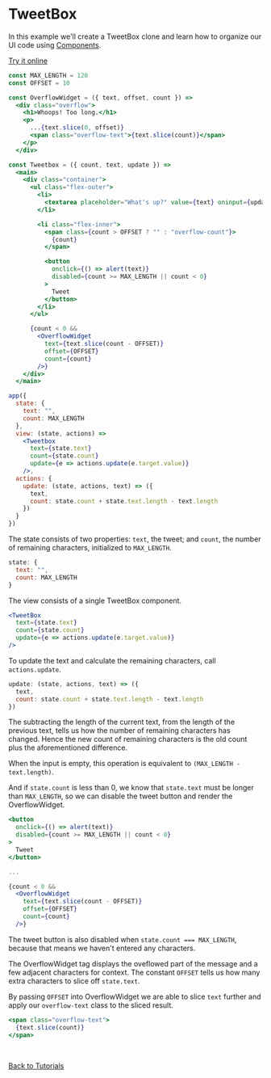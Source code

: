 # TweetBox

In this example we'll create a TweetBox clone and learn how to organize our UI code using [Components](/docs/components.md).

[Try it online](https://codepen.io/hyperapp/pen/bgWBdV?editors=0010)

```jsx
const MAX_LENGTH = 120
const OFFSET = 10

const OverflowWidget = ({ text, offset, count }) =>
  <div class="overflow">
    <h1>Whoops! Too long.</h1>
    <p>
      ...{text.slice(0, offset)}
      <span class="overflow-text">{text.slice(count)}</span>
    </p>
  </div>

const Tweetbox = ({ count, text, update }) =>
  <main>
    <div class="container">
      <ul class="flex-outer">
        <li>
          <textarea placeholder="What's up?" value={text} oninput={update} />
        </li>

        <li class="flex-inner">
          <span class={count > OFFSET ? "" : "overflow-count"}>
            {count}
          </span>

          <button
            onclick={() => alert(text)}
            disabled={count >= MAX_LENGTH || count < 0}
          >
            Tweet
          </button>
        </li>
      </ul>

      {count < 0 &&
        <OverflowWidget
          text={text.slice(count - OFFSET)}
          offset={OFFSET}
          count={count}
        />}
    </div>
  </main>

app({
  state: {
    text: "",
    count: MAX_LENGTH
  },
  view: (state, actions) =>
    <Tweetbox
      text={state.text}
      count={state.count}
      update={e => actions.update(e.target.value)}
    />,
  actions: {
    update: (state, actions, text) => ({
      text,
      count: state.count + state.text.length - text.length
    })
  }
})
```

The state consists of two properties: `text`, the tweet; and `count`, the number of remaining characters, initialized to `MAX_LENGTH`.

```js
state: {
  text: "",
  count: MAX_LENGTH
}
```

The view consists of a single TweetBox component.

```jsx
<TweetBox
  text={state.text}
  count={state.count}
  update={e => actions.update(e.target.value)}
/>
```

To update the text and calculate the remaining characters, call `actions.update`.

```js
update: (state, actions, text) => ({
  text,
  count: state.count + state.text.length - text.length
})
```

The subtracting the length of the current text, from the length of the previous text, tells us how the number of remaining characters has changed. Hence the new count of remaining characters is the old count plus the aforementioned difference.

When the input is empty, this operation is equivalent to `(MAX_LENGTH - text.length)`.

And if `state.count` is less than 0, we know that `state.text` must be longer than `MAX_LENGTH`, so we can disable the tweet button and render the OverflowWidget.

```jsx
<button
  onclick={() => alert(text)}
  disabled={count >= MAX_LENGTH || count < 0}
>
  Tweet
</button>

...

{count < 0 &&
  <OverflowWidget
    text={text.slice(count - OFFSET)}
    offset={OFFSET}
    count={count}
  />}
```

The tweet button is also disabled when `state.count === MAX_LENGTH`, because that means we haven't entered any characters.

The OverflowWidget tag displays the oveflowed part of the message and a few adjacent characters for context. The constant `OFFSET` tells us how many extra characters to slice off `state.text`.

By passing `OFFSET` into OverflowWidget we are able to slice `text` further and apply our `overflow-text` class to the sliced result.

```jsx
<span class="overflow-text">
  {text.slice(count)}
</span>
```

<br />

[Back to Tutorials](/docs/tutorials.md)
